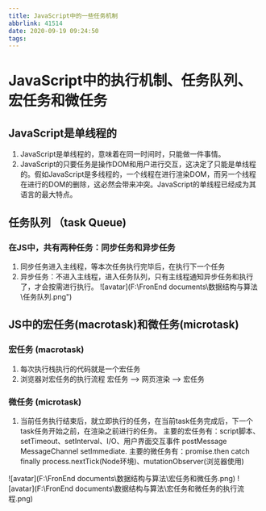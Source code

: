 ```yaml
---
title: JavaScript中的一些任务机制
abbrlink: 41514
date: 2020-09-19 09:24:50
tags:
---
```


# JavaScript中的执行机制、任务队列、宏任务和微任务

## JavaScript是单线程的
1. JavaScript是单线程的，意味着在同一时间时，只能做一件事情。
2. JavaScript的只要任务是操作DOM和用户进行交互，这决定了只能是单线程的。假如JavaScript是多线程的，一个线程在进行渲染DOM，而另一个线程在进行的DOM的删除，这必然会带来冲突。JavaScript的单线程已经成为其语言的最大特点。

## 任务队列 （task Queue)

### 在JS中，共有两种任务：同步任务和异步任务

1. 同步任务进入主线程，等本次任务执行完毕后，在执行下一个任务 
2. 异步任务：不进入主线程，进入任务队列，只有主线程通知异步任务和执行了，才会按需进行执行。
![avatar](F:\FronEnd documents\数据结构与算法\任务队列.png")

## JS中的宏任务(macrotask)和微任务(microtask)

### 宏任务 (macrotask)
1. 每次执行栈执行的代码就是一个宏任务
2. 浏览器对宏任务的执行流程
   宏任务 --> 网页渲染 --> 宏任务
### 微任务 (microtask)
1. 当前任务执行结束后，就立即执行的任务，在当前task任务完成后，下一个task任务开始之前，在渲染之前进行的任务。
主要的宏任务有：script脚本、setTimeout、setInterval、I/O、用户界面交互事件 postMessage MessageChannel setImmediate.
主要的微任务有：promise.then catch finally process.nextTick(Node环境)、mutationObserver(浏览器使用)

![avatar](F:\FronEnd documents\数据结构与算法\宏任务和微任务.png)
![avatar](F:\FronEnd documents\数据结构与算法\宏任务和微任务的执行流程.png)
